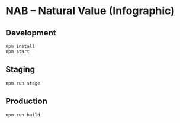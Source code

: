 # NAB – Natural Value (Infographic)

## Development

```
npm install
npm start
```

## Staging

```
npm run stage
```

## Production

```
npm run build
```

